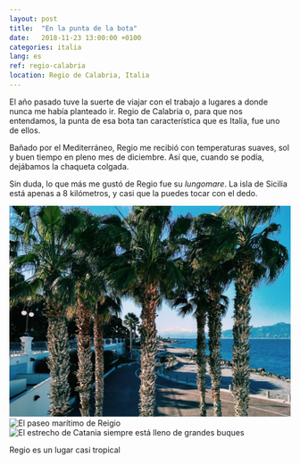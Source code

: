 ```yaml
---
layout: post
title:  "En la punta de la bota"
date:   2018-11-23 13:00:00 +0100
categories: italia
lang: es
ref: regio-calabria
location: Regio de Calabria, Italia
---
```


El año pasado tuve la suerte de viajar con el trabajo a lugares a donde nunca me había planteado ir. Regio de Calabria o, para que nos entendamos, la punta de esa bota tan característica que es Italia, fue uno de ellos. 

Bañado por el Mediterráneo, Regio me recibió con temperaturas suaves, sol y buen tiempo en pleno mes de diciembre. Así que, cuando se podía, dejábamos la chaqueta colgada.

Sin duda, lo que más me gustó de Regio fue su *lungomare*. La isla de Sicilia está apenas a 8 kilómetros, y casi que la puedes tocar con el dedo. 


<div class="post-image">
    <img src="https://github.com/eyrjo/fernweh/blob/gh-pages/photo/2018-11-23-Regio-Calabria/Regio_05.jpg" alt="Palmeras en Regio Calabria" />
<div class="post-image post-image--split">
    <img src="https://github.com/eyrjo/candy-box/blob/master/img/fernweh/regio/Regio%2007.jpg" alt="El paseo marítimo de Reigio" />
    <img src="https://github.com/eyrjo/candy-box/blob/master/img/fernweh/regio/Regio%2008.jpg" alt="El estrecho de Catania siempre está lleno de grandes buques" />
</div>                                                                                                                         
    <p class="post-image-caption">Regio es un lugar casi tropical</p>
</div>

